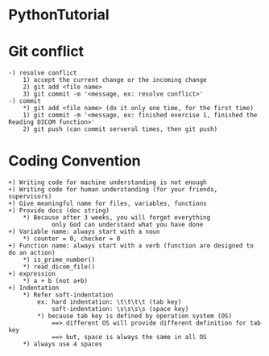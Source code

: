 # PythonTutorial
# Git conflict
    -) resolve conflict
        1) accept the current change or the incoming change
        2) git add <file name>
        3) git commit -m '<message, ex: resolve conflict>'
    -) commit
        *) git add <file name> (do it only one time, for the first time)
        1) git commit -m '<message, ex: finished exercise 1, finished the Reading DICOM function>'
        2) git push (can commit serveral times, then git push)

# Coding Convention
    +) Writing code for machine understanding is not enough
    +) Writing code for human understanding (for your friends, supervisors)
    +) Give meaningful name for files, variables, functions
    +) Provide docs (doc string)
        *) Because after 3 weeks, you will forget everything
                only God can understand what you have done
    +) Variable name: always start with a noun
        *) counter = 0, checker = 0
    +) Function name: always start with a verb (function are designed to do an action)
        *) is_prime_number()
        *) read_dicom_file()
    +) expression
        *) a + b (not a+b)
    +) Indentation
        *) Refer soft-indentation
            ex: hard indentation: \t\t\t\t (tab key)
                soft-indentation: \s\s\s\s (space key)
            *) because tab key is defined by operation system (OS)
                ==> different OS will provide different definition for tab key
                ==> but, space is always the same in all OS
        *) always use 4 spaces
